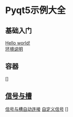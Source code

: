 # Pyqt5示例大全
## 基础入门
[Hello world!](src/basic/First.py)  
[环境说明](src/basic/搭建PyQt5开发环境.txt) 
## 容器
[]
## [信号与槽](src/SignalSlot/)
[信号与槽自动连接](src/SignalSlot/AutoSignalSlot.py)
[自定义信号](src/SignalSlot/CustomSignal.py)
[]
